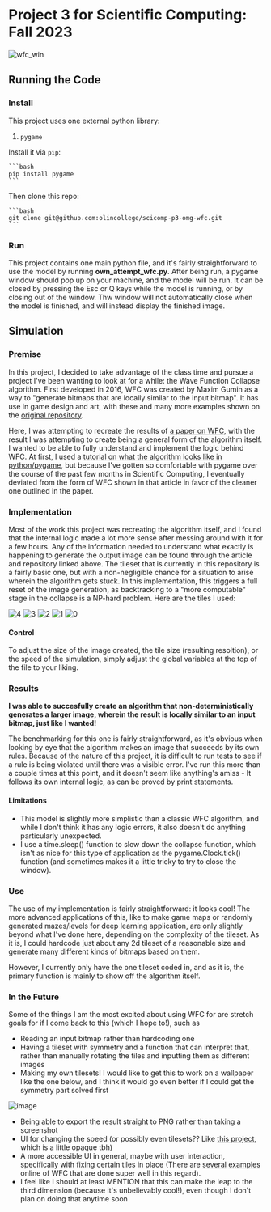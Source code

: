 # Project 3 for Scientific Computing: Fall 2023

![wfc_win](https://github.com/olincollege/scicomp-p3-omg-wfc/assets/95325894/42d230de-e6c2-40db-9d95-6a414e12d6d0)

## Running the Code

### Install

This project uses one external python library:

1. `pygame`

Install it via `pip`:

    ```bash
    pip install pygame
    ```

Then clone this repo:

    ```bash
    git clone git@github.com:olincollege/scicomp-p3-omg-wfc.git
    ```

### Run

This project contains one main python file, and it's fairly straightforward to use the model by running **own_attempt_wfc.py**. After being run, a pygame window should pop up on your machine, and the model will be run. It can be closed by pressing the Esc or Q keys while the model is running, or by closing out of the window. Thw window will not automatically close when the model is finished, and will instead display the finished image.

## Simulation

### Premise

In this project, I decided to take advantage of the class time and pursue a project I've been wanting to look at for a while: the Wave Function Collapse algorithm. First developed in 2016, WFC was created by Maxim Gumin as a way to "generate bitmaps that are locally similar to the input bitmap". It has use in game design and art, with these and many more examples shown on the [original repository](https://ieeexplore.ieee.org/document/9421370).

Here, I was attempting to recreate the results of [a paper on WFC](https://ieeexplore.ieee.org/document/9421370), with the result I was attempting to create being a general form of the algorithm itself. I wanted to be able to fully understand and implement the logic behind WFC. At first, I used a [tutorial on what the algorithm looks like in python/pygame](https://dev.to/kavinbharathi/the-fascinating-wave-function-collapse-algorithm-4nc3), but because I've gotten so comfortable with pygame over the course of the past few months in Scientific Computing, I eventually deviated from the form of WFC shown in that article in favor of the cleaner one outlined in the paper.

### Implementation

Most of the work this project was recreating the algorithm itself, and I found that the internal logic made a lot more sense after messing around with it for a few hours. Any of the information needed to understand what exactly is happening to generate the output image can be found through the article and repository linked above. The tileset that is currently in this repository is a fairly basic one, but with a non-negligible chance for a situation to arise wherein the algorithm gets stuck. In this implementation, this triggers a full reset of the image generation, as backtracking to a "more computable" stage in the collapse is a NP-hard problem. Here are the tiles I used:

![4](https://github.com/olincollege/scicomp-p3-omg-wfc/assets/95325894/f6528aff-d680-4a86-843e-88588d440bc8)
![3](https://github.com/olincollege/scicomp-p3-omg-wfc/assets/95325894/226dc7c3-9eaa-4791-bf3c-0ae487b54b7a)
![2](https://github.com/olincollege/scicomp-p3-omg-wfc/assets/95325894/e91f5092-5ff1-4dbc-8b76-f082733c87e6)
![1](https://github.com/olincollege/scicomp-p3-omg-wfc/assets/95325894/23cbcbc0-583a-4b36-9bdc-33079ca6a0aa)
![0](https://github.com/olincollege/scicomp-p3-omg-wfc/assets/95325894/60d835a9-64d3-4c11-9b3c-467e3182ae51)

#### Control

To adjust the size of the image created, the tile size (resulting resoltion), or the speed of the simulation, simply adjust the global variables at the top of the file to your liking.

### Results

**I was able to succesfully create an algorithm that non-deterministically generates a larger image, wherein the result is locally similar to an input bitmap, just like I wanted!**

The benchmarking for this one is fairly straightforward, as it's obvious when looking by eye that the algorithm makes an image that succeeds by its own rules. Because of the nature of this project, it is difficult to run tests to see if a rule is being violated until there was a visible error. I've run this more than a couple times at this point, and it doesn't seem like anything's amiss - It follows its own internal logic, as can be proved by print statements.

#### Limitations

- This model is slightly more simplistic than a classic WFC algorithm, and while I don't think it has any logic errors, it also doesn't do anything particularly unexpected.
- I use a time.sleep() function to slow down the collapse function, which isn't as nice for this type of application as the pygame.Clock.tick() function (and sometimes makes it a little tricky to try to close the window).

### Use

The use of my implementation is fairly straightforward: it looks cool! The more advanced applications of this, like to make game maps or randomly generated mazes/levels for deep learning application, are only slightly beyond what I've done here, depending on the complexity of the tileset. As it is, I could hardcode just about any 2d tileset of a reasonable size and generate many different kinds of bitmaps based on them.

However, I currently only have the one tileset coded in, and as it is, the primary function is mainly to show off the algorithm itself.

### In the Future

Some of the things I am the most excited about using WFC for are stretch goals for if I come back to this (which I hope to!), such as
- Reading an input bitmap rather than hardcoding one
- Having a tileset with symmetry and a function that can interpret that, rather than manually rotating the tiles and inputting them as different images
- Making my own tilesets! I would like to get this to work on a wallpaper like the one below, and I think it would go even better if I could get the symmetry part solved first

![image](https://github.com/olincollege/scicomp-p3-omg-wfc/assets/95325894/8da8dab3-d2dc-46b3-a184-b5264fc93c8c)
- Being able to export the result straight to PNG rather than taking a screenshot
- UI for changing the speed (or possibly even tilesets?? Like [this project](https://amarcolina.github.io/WFC-Explorer/?pattern=H4sIAAAAAAAAA2NgwAUYGxhxyhGSxC03KkmxJABofUQNswEAAA==), which is a little opaque tbh)
- A more accessible UI in general, maybe with user interaction, specifically with fixing certain tiles in place (There are [several](https://oskarstalberg.com/game/wave/wave.html) [examples](https://bolddunkley.itch.io/wfc-mixed) online of WFC that are done super well in this regard).
- I feel like I should at least MENTION that this can make the leap to the third dimension (because it's unbelievably cool!), even though I don't plan on doing that anytime soon
